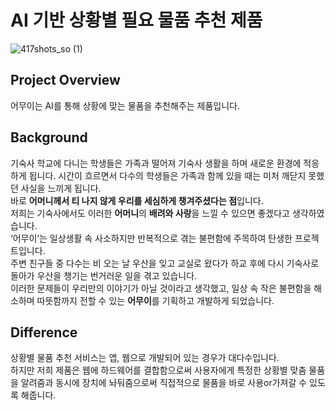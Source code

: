 # AI 기반 상황별 필요 물품 추천 제품
![417shots_so (1)](https://github.com/user-attachments/assets/5042bfe8-cdf3-4183-ad19-89d3904ca059)
##  Project Overview

어무이는 AI를 통해 상황에 맞는 물품을 추천해주는 제품입니다.
<br/>
## Background

기숙사 학교에 다니는 학생들은 가족과 떨어져 기숙사 생활을 하며 새로운 환경에 적응하게 됩니다. 시간이 흐르면서 다수의 학생들은 가족과 함께 있을 때는 미처 깨닫지 못했던 사실을 느끼게 됩니다. 
<br/>
바로 **어머니께서 티 나지 않게 우리를 세심하게 챙겨주셨다는 점**입니다.
<br/>
저희는 기숙사에서도 이러한 **어머니**의 **배려와 사랑**을 느낄 수 있으면 좋겠다고 생각하였습니다.
<br/>
‘어무이’는 일상생활 속 사소하지만 반복적으로 겪는 불편함에 주목하여 탄생한 프로젝트입니다.<br/>
주변 친구들 중 다수는 비 오는 날 우산을 잊고 교실로 왔다가 하교 후에 다시 기숙사로 돌아가 우산을 챙기는 번거러운 일을 겪고 있습니다.
<br/>
이러한 문제들이 우리만의 이야기가 아닐 것이라고 생각했고, 일상 속 작은 불편함을 해소하며 따뜻함까지 전할 수 있는 **어무이**를 기획하고 개발하게 되었습니다.
<br/>
## Difference

상황별 물품 추천 서비스는 앱, 웹으로 개발되어 있는 경우가 대다수입니다. 
<br/>
하지만 저희 제품은 웹에 하드웨어를 결합함으로써 사용자에게 특정한 상황별 맞춤 물품을 알려줌과 동시에 장치에 놔둬줌으로써 직접적으로 물품을 바로 사용or가져갈 수 있도록 해줍니다.
